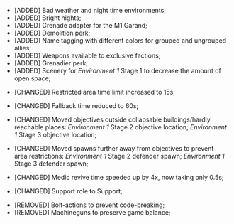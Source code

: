 + [ADDED] Bad weather and night time environments;
+ [ADDED] Bright nights;
+ [ADDED] Grenade adapter for the M1 Garand;
+ [ADDED] Demolition perk;
+ [ADDED] Name tagging with different colors for grouped and ungrouped allies;
+ [ADDED] Weapons available to exclusive factions;
+ [ADDED] Grenadier perk;
+ [ADDED] Scenery for *Environment 1* Stage 1 to decrease the amount of open space;

* [CHANGED] Restricted area time limit increased to 15s;
* [CHANGED] Fallback time reduced to 60s;
* [CHANGED] Moved objectives outside collapsable buildings/hardly reachable places:
      *Environment 1* Stage 2 objective location;
      *Environment 1* Stage 3 objective location;

* [CHANGED] Moved spawns further away from objectives to prevent area restrictions:
      *Environment 1* Stage 2 defender spawn;
      *Environment 1* Stage 3 defender spawn;

* [CHANGED] Medic revive time speeded up by 4x, now taking only 0.5s;
* [CHANGED] Support role to Support;

- [REMOVED] Bolt-actions to prevent code-breaking;
- [REMOVED] Machineguns to preserve game balance;
